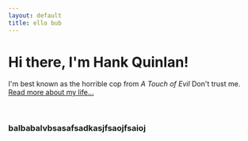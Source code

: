 ```yaml
---
layout: default
title: ello bub
---
```

<div class="blurb">
	<h1>Hi there, I'm Hank Quinlan!</h1>
	<p>I'm best known as the horrible cop from <em>A Touch of Evil</em> Don't trust me. <a href="/about">Read more about my life...</a></p>
	<br>
	<h3>balbabalvbsasafsadkasjfsaojfsaioj</h3>
</div><!-- /.blurb -->
